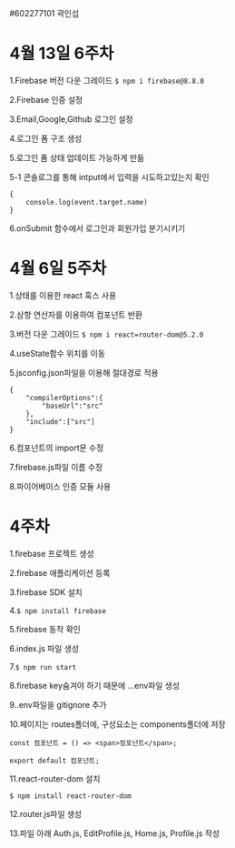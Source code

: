 #602277101 곽인섭

4월 13일 6주차 
=============
1.Firebase 버전 다운 그레이드
`$ npm i firebase@8.8.0`

2.Firebase 인증 설정

3.Email,Google,Github 로그인 설정

4.로그인 폼 구조 생성

5.로그인 폼 상태 업데이트 가능하게 만듦

5-1 콘솔로그를 통해 intput에서 입력을 시도하고있는지 확인 
```
{
    console.log(event.target.name)
}
```
6.onSubmit 함수에서 로그인과 회원가입 분기시키기

4월 6일 5주차 
=============
1.상태를 이용한 react 훅스 사용

2.삼항 연산자를 이용하여 컴포넌트 반환

3.버전 다운 그레이드
`$ npm i react=router-dom@5.2.0`

4.useState함수 위치를 이동

5.jsconfig.json파일을 이용해 절대경로 적용
```
{
    "compilerOptions":{
        "baseUrl":"src"
    },
    "include":["src"]
}
```
6.컴포넌트의 import문 수정

7.firebase.js파일 이름 수정

8.파이어베이스 인증 모듈 사용


4주차 
=============
1.firebase 프로젝트 생성

2.firebase 애플리케이션 등록

3.firebase SDK 설치

4.`$ npm install firebase`

5.firebase 동작 확인

6.index.js 파일 생성

7.`$ npm run start`

8.firebase key숨겨야 하기 때문에
...env파일 생성

9..env파일을 gitignore 추가

10.페이지는 routes폴더에, 구성요소는 components폴더에 저장

```
const 컴포넌트 = () => <span>컴포넌트</span>;

export default 컴포넌트;
```


11.react-router-dom 설치

`$ npm install react-router-dom`

12.router.js파일 생성

13.파일 아래 Auth.js, EditProfile.js, Home.js, Profile.js 작성
